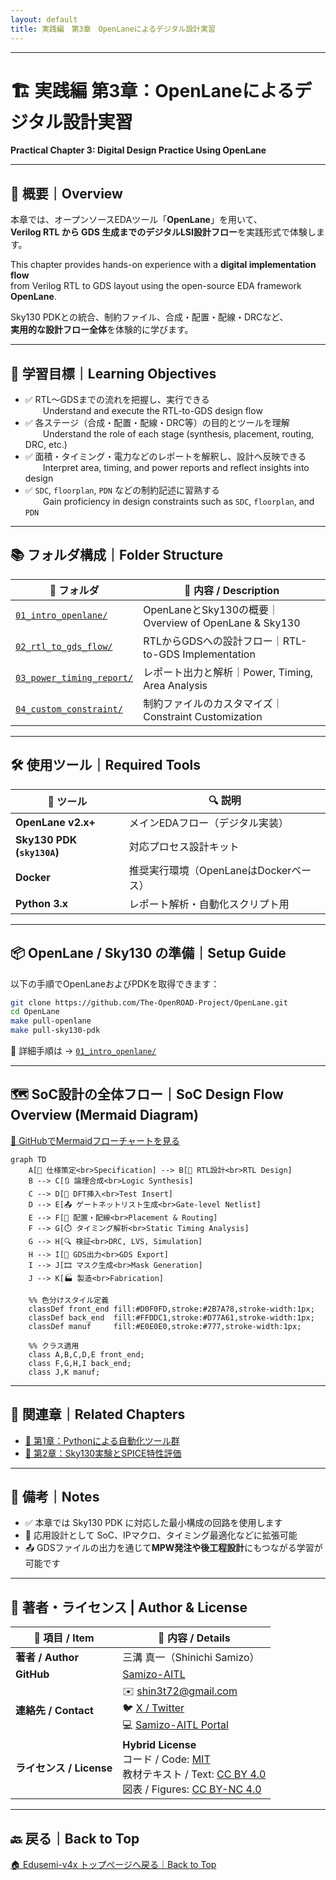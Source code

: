 ```yaml
---
layout: default
title: 実践編　第3章　OpenLaneによるデジタル設計実習
---
```


---

# 🏗️ 実践編 第3章：OpenLaneによるデジタル設計実習  
**Practical Chapter 3: Digital Design Practice Using OpenLane**

---

## 📘 概要｜Overview

本章では、オープンソースEDAツール「**OpenLane**」を用いて、  
**Verilog RTL から GDS 生成までのデジタルLSI設計フロー**を実践形式で体験します。  

This chapter provides hands-on experience with a **digital implementation flow**  
from Verilog RTL to GDS layout using the open-source EDA framework **OpenLane**.

Sky130 PDKとの統合、制約ファイル、合成・配置・配線・DRCなど、  
**実用的な設計フロー全体**を体験的に学びます。

---

## 🎯 学習目標｜Learning Objectives

- ✅ RTL〜GDSまでの流れを把握し、実行できる  
  Understand and execute the RTL-to-GDS design flow  
- ✅ 各ステージ（合成・配置・配線・DRC等）の目的とツールを理解  
  Understand the role of each stage (synthesis, placement, routing, DRC, etc.)  
- ✅ 面積・タイミング・電力などのレポートを解釈し、設計へ反映できる  
  Interpret area, timing, and power reports and reflect insights into design  
- ✅ `SDC`, `floorplan`, `PDN` などの制約記述に習熟する  
  Gain proficiency in design constraints such as `SDC`, `floorplan`, and `PDN`

---

## 📚 フォルダ構成｜Folder Structure

| 📁 フォルダ | 📄 内容 / Description |
|------------|---------------------------|
| [`01_intro_openlane/`](01_intro_openlane/README.md) | OpenLaneとSky130の概要｜Overview of OpenLane & Sky130 |
| [`02_rtl_to_gds_flow/`](02_rtl_to_gds_flow/README.md) | RTLからGDSへの設計フロー｜RTL-to-GDS Implementation |
| [`03_power_timing_report/`](03_power_timing_report/README.md) | レポート出力と解析｜Power, Timing, Area Analysis |
| [`04_custom_constraint/`](04_custom_constraint/README.md) | 制約ファイルのカスタマイズ｜Constraint Customization |

---

## 🛠️ 使用ツール｜Required Tools

| 🧩 ツール | 🔍 説明 |
|----------|---------------------------|
| **OpenLane v2.x+** | メインEDAフロー（デジタル実装） |
| **Sky130 PDK (`sky130A`)** | 対応プロセス設計キット |
| **Docker** | 推奨実行環境（OpenLaneはDockerベース） |
| **Python 3.x** | レポート解析・自動化スクリプト用 |

---

## 📦 OpenLane / Sky130 の準備｜Setup Guide

以下の手順でOpenLaneおよびPDKを取得できます：

```bash
git clone https://github.com/The-OpenROAD-Project/OpenLane.git
cd OpenLane
make pull-openlane
make pull-sky130-pdk
```

🔎 詳細手順は → [`01_intro_openlane/`](01_intro_openlane/README.md)

---

## 🗺️ SoC設計の全体フロー｜SoC Design Flow Overview (Mermaid Diagram)

 [📎 GitHubでMermaidフローチャートを見る](https://github.com/Samizo-AITL/Edusemi-v4x/blob/main/e_chapter3_openlane_practice/README.md)

```mermaid
graph TD
    A[📝 仕様策定<br>Specification] --> B[🔧 RTL設計<br>RTL Design]
    B --> C[🔃 論理合成<br>Logic Synthesis]
    C --> D[🧪 DFT挿入<br>Test Insert]
    D --> E[📤 ゲートネットリスト生成<br>Gate-level Netlist]
    E --> F[📐 配置・配線<br>Placement & Routing]
    F --> G[⏱️ タイミング解析<br>Static Timing Analysis]
    G --> H[🔍 検証<br>DRC, LVS, Simulation]
    H --> I[💾 GDS出力<br>GDS Export]
    I --> J[🎞️ マスク生成<br>Mask Generation]
    J --> K[🏭 製造<br>Fabrication]

    %% 色分けスタイル定義
    classDef front_end fill:#D0F0FD,stroke:#2B7A78,stroke-width:1px;
    classDef back_end  fill:#FFDDC1,stroke:#D77A61,stroke-width:1px;
    classDef manuf     fill:#E0E0E0,stroke:#777,stroke-width:1px;

    %% クラス適用
    class A,B,C,D,E front_end;
    class F,G,H,I back_end;
    class J,K manuf;
```

---

## 🔗 関連章｜Related Chapters

- [📁 第1章：Pythonによる自動化ツール群](../e_chapter1_python_automation_tools/README.md)  
- [📁 第2章：Sky130実験とSPICE特性評価](../e_chapter2_sky130_experiments/README.md)

---

## 📝 備考｜Notes

- ✅ 本章では Sky130 PDK に対応した最小構成の回路を使用します  
- 🔁 応用設計として SoC、IPマクロ、タイミング最適化などに拡張可能  
- 📤 GDSファイルの出力を通じて**MPW発注や後工程設計**にもつながる学習が可能です

---

## 👤 **著者・ライセンス | Author & License**

| 📌 項目 / Item | 📄 内容 / Details |
|------|------|
| **著者 / Author** | 三溝 真一（Shinichi Samizo） |
| **GitHub** | [Samizo-AITL](https://github.com/Samizo-AITL) |
| **連絡先 / Contact** | ✉️ [shin3t72@gmail.com](mailto:shin3t72@gmail.com)<br>🐦 [X / Twitter](https://x.com/shin3t72)<br>💻 [Samizo-AITL Portal](https://samizo-aitl.github.io/) |
| **ライセンス / License** | **Hybrid License**<br>コード / Code: [MIT](https://opensource.org/licenses/MIT)<br>教材テキスト / Text: [CC BY 4.0](https://creativecommons.org/licenses/by/4.0/)<br>図表 / Figures: [CC BY-NC 4.0](https://creativecommons.org/licenses/by-nc/4.0/) |

---

## 🔙 戻る｜Back to Top

[🏠 Edusemi-v4x トップページへ戻る｜Back to Top](../README.md)
